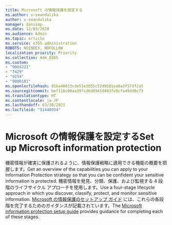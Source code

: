 ```yaml
---
title: Microsoft の情報保護を設定する
ms.author: v-smandalika
author: v-smandalika
manager: dansimp
ms.date: 12/03/2020
ms.audience: Admin
ms.topic: article
ms.service: o365-administration
ROBOTS: NOINDEX, NOFOLLOW
localization_priority: Priority
ms.collection: Adm_O365
ms.custom:
- "9004221"
- "7429"
- "9254"
- "9000181"
ms.openlocfilehash: 05ba48033cde51e3055c52d9501ea0a3f573f2a5
ms.sourcegitcommit: bef118c00aa397cd6d8941d403fe9cfa49dd8c73
ms.translationtype: HT
ms.contentlocale: ja-JP
ms.lasthandoff: 03/30/2021
ms.locfileid: "51440934"
---
```

# <a name="set-up-microsoft-information-protection"></a><span data-ttu-id="5fd5c-102">Microsoft の情報保護を設定する</span><span class="sxs-lookup"><span data-stu-id="5fd5c-102">Set up Microsoft information protection</span></span>

<span data-ttu-id="5fd5c-103">機密情報が確実に保護されるように、情報保護戦略に適用できる機能の概要を把握します。</span><span class="sxs-lookup"><span data-stu-id="5fd5c-103">Get an overview of the capabilities you can apply to your Information Protection strategy so that you can be confident your sensitive information is protected.</span></span> <span data-ttu-id="5fd5c-104">機密情報を発見、分類、保護、および監視する 4 段階のライフサイクル アプローチを使用します。</span><span class="sxs-lookup"><span data-stu-id="5fd5c-104">Use a four-stage lifecycle approach in which you discover, classify, protect, and monitor sensitive information.</span></span> <span data-ttu-id="5fd5c-105">[Microsoft の情報保護のセットアップ ガイド](https://go.microsoft.com/fwlink/?linkid=2146619) には、これらの各段階を完了するためのガイダンスが記載されています。</span><span class="sxs-lookup"><span data-stu-id="5fd5c-105">The [Microsoft information protection setup guide](https://go.microsoft.com/fwlink/?linkid=2146619) provides guidance for completing each of these stages.</span></span>
